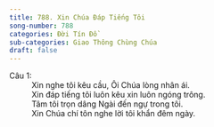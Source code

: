 ```yaml
---
title: 788. Xin Chúa Đáp Tiếng Tôi
song-number: 788
categories: Đời Tín Đồ
sub-categories: Giao Thông Chùng Chúa
draft: false
---
```

<dl><dt>Câu 1:</dt><dd data-verse="1">Xin nghe tôi kêu cầu, Ôi Chúa lòng nhân ái. <br/>Xin đáp tiếng tôi luôn kêu xin luôn ngóng trông. <br/>Tâm tôi trọn dâng Ngài đến ngự trong tôi. <br/>Xin Chúa chí tôn nghe lời tôi khẩn đêm ngày. </dd></dl>